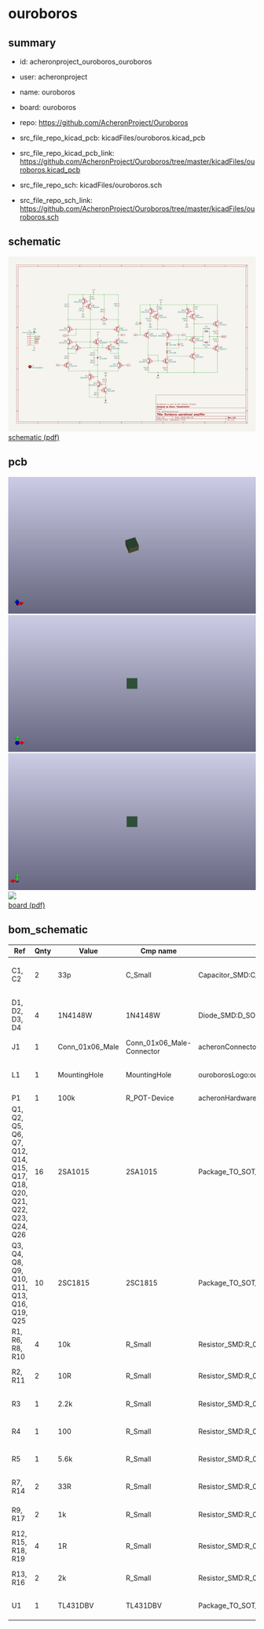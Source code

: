 # ouroboros
 
## summary 
* id: acheronproject_ouroboros_ouroboros
* user: acheronproject
* name: ouroboros
* board: ouroboros
* repo: https://github.com/AcheronProject/Ouroboros
* src_file_repo_kicad_pcb: kicadFiles/ouroboros.kicad_pcb
* src_file_repo_kicad_pcb_link: https://github.com/AcheronProject/Ouroboros/tree/master/kicadFiles/ouroboros.kicad_pcb


* src_file_repo_sch: kicadFiles/ouroboros.sch
* src_file_repo_sch_link: https://github.com/AcheronProject/Ouroboros/tree/master/kicadFiles/ouroboros.sch

## schematic  
![](working_schematic_600.png)  
[schematic (pdf)](working_schematic.pdf)  

## pcb  
![](working_3d_600.png) 
![](working_3d_front_600.png)  
![](working_3d_back_600.png)  
![](working_600.png)  
[board (pdf)](working.pdf)  


## bom_schematic
| Ref | Qnty | Value | Cmp name | Footprint | Description | Vendor | DNP | 
| --- | --- | --- | --- | --- | --- | --- | --- | 
| C1, C2 | 2 | 33p | C_Small | Capacitor_SMD:C_0805_2012Metric_Pad1.15x1.40mm_HandSolder | Unpolarized capacitor, small symbol |  |  | 
| D1, D2, D3, D4 | 4 | 1N4148W | 1N4148W | Diode_SMD:D_SOD-123 | 75V 0.15A Fast Switching Diode, SOD-123 |  |  | 
| J1 | 1 | Conn_01x06_Male | Conn_01x06_Male-Connector | acheronConnectors:male6pinHeader |  |  |  | 
| L1 | 1 | MountingHole | MountingHole | ouroborosLogo:ouroboros | Mounting Hole without connection |  |  | 
| P1 | 1 | 100k | R_POT-Device | acheronHardware:3313J |  |  |  | 
| Q1, Q2, Q5, Q6, Q7, Q12, Q14, Q15, Q17, Q18, Q20, Q21, Q22, Q23, Q24, Q26 | 16 | 2SA1015 | 2SA1015 | Package_TO_SOT_SMD:SOT-23 | -0.15A Ic, -50V Vce, Low Noise Audio PNP Transistor, TO-92 |  |  | 
| Q3, Q4, Q8, Q9, Q10, Q11, Q13, Q16, Q19, Q25 | 10 | 2SC1815 | 2SC1815 | Package_TO_SOT_SMD:SOT-23 | 0.15A Ic, 50V Vce, Low Noise Audio NPN Transistor, TO-92 |  |  | 
| R1, R6, R8, R10 | 4 | 10k | R_Small | Resistor_SMD:R_0805_2012Metric_Pad1.15x1.40mm_HandSolder | Resistor, small symbol |  |  | 
| R2, R11 | 2 | 10R | R_Small | Resistor_SMD:R_0805_2012Metric_Pad1.15x1.40mm_HandSolder | Resistor, small symbol |  |  | 
| R3 | 1 | 2.2k | R_Small | Resistor_SMD:R_0805_2012Metric_Pad1.15x1.40mm_HandSolder | Resistor, small symbol |  |  | 
| R4 | 1 | 100 | R_Small | Resistor_SMD:R_0805_2012Metric_Pad1.15x1.40mm_HandSolder | Resistor, small symbol |  |  | 
| R5 | 1 | 5.6k | R_Small | Resistor_SMD:R_0805_2012Metric_Pad1.15x1.40mm_HandSolder | Resistor, small symbol |  |  | 
| R7, R14 | 2 | 33R | R_Small | Resistor_SMD:R_0805_2012Metric_Pad1.15x1.40mm_HandSolder | Resistor, small symbol |  |  | 
| R9, R17 | 2 | 1k | R_Small | Resistor_SMD:R_0805_2012Metric_Pad1.15x1.40mm_HandSolder | Resistor, small symbol |  |  | 
| R12, R15, R18, R19 | 4 | 1R | R_Small | Resistor_SMD:R_0805_2012Metric_Pad1.15x1.40mm_HandSolder | Resistor, small symbol |  |  | 
| R13, R16 | 2 | 2k | R_Small | Resistor_SMD:R_0805_2012Metric_Pad1.15x1.40mm_HandSolder | Resistor, small symbol |  |  | 
| U1 | 1 | TL431DBV | TL431DBV | Package_TO_SOT_SMD:SOT-23-5 | Shunt Regulator, SOT-23-5 |  |  | 

